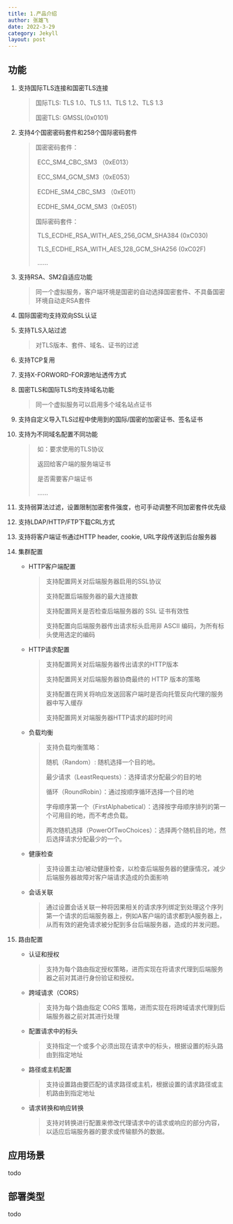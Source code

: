 ```yaml
---
title: 1.产品介绍
author: 张雄飞
date: 2022-3-29
category: Jekyll
layout: post
---
```


## 功能

1. 支持国际TLS连接和国密TLS连接

   > 国际TLS: TLS 1.0、TLS 1.1、TLS 1.2、TLS 1.3
   >
   > 国密TLS: GMSSL(0x0101)

2. 支持4个国密密码套件和258个国际密码套件

   > 国密密码套件：
   >
   > ​					ECC_SM4_CBC_SM3 （0xE013）
   >
   > ​					ECC_SM4_GCM_SM3（0xE053）
   >
   > ​					ECDHE_SM4_CBC_SM3 （0xE011）
   >
   > ​					ECDHE_SM4_GCM_SM3（0xE051）
   >
   > 国际密码套件：
   >
   > ​					TLS_ECDHE_RSA_WITH_AES_256_GCM_SHA384 (0xC030)
   >
   > ​					TLS_ECDHE_RSA_WITH_AES_128_GCM_SHA256 (0xC02F)
   >
   > ​					......

3. 支持RSA、SM2自适应功能

   > 同一个虚拟服务，客户端环境是国密的自动选择国密套件、不具备国密环境自动走RSA套件

4. 国际国密均支持双向SSL认证

5. 支持TLS入站过滤

   > 对TLS版本、套件、域名、证书的过滤

6. 支持TCP复用

7. 支持X-FORWORD-FOR源地址透传方式

8. 国密TLS和国际TLS均支持域名功能

   > 同一个虚拟服务可以启用多个域名站点证书

9. 支持自定义导入TLS过程中使用到的国际/国密的加密证书、签名证书

10. 支持为不同域名配置不同功能

    > ​	如：要求使用的TLS协议
    >
    > ​			返回给客户端的服务端证书
    >
    > ​			是否需要客户端证书
    >
    > ​			......

11. 支持弱算法过滤，设置限制加密套件强度，也可手动调整不同加密套件优先级

12. 支持LDAP/HTTP/FTP下载CRL方式

13. 支持将客户端证书通过HTTP header, cookie, URL字段传送到后台服务器

14. 集群配置

    * HTTP客户端配置

      > 支持配置网关对后端服务器启用的SSL协议
      >
      > 支持配置后端服务器的最大连接数
      >
      > 支持配置网关是否检查后端服务器的 SSL 证书有效性
      >
      > 支持配置向后端服务器传出请求标头启用非 ASCII 编码，为所有标头使用选定的编码

    * HTTP请求配置

      > 支持配置网关对后端服务器传出请求的HTTP版本
      >
      > 支持配置网关对后端服务器协商最终的 HTTP 版本的策略
      >
      > 支持配置在网关将响应发送回客户端时是否向托管反向代理的服务器中写入缓存
      >
      > 支持配置网关对端服务器HTTP请求的超时时间

    * 负载均衡

      > 支持负载均衡策略：
      >
      > 随机（Random）: 随机选择一个目的地。
      >
      > 最少请求（LeastRequests）：选择请求分配最少的目的地
      >
      > 循环（RoundRobin）：通过按顺序循环选择一个目的地
      >
      > 字母顺序第一个（FirstAlphabetical）：选择按字母顺序排列的第一个可用目的地，而不考虑负载。
      >
      > 两次随机选择（PowerOfTwoChoices）：选择两个随机目的地，然后选择请求分配最少的一个。

    * 健康检查

      > 支持设置主动/被动健康检查，以检查后端服务器的健康情况，减少后端服务器故障对客户端请求造成的负面影响

    * 会话关联

      > 通过设置会话关联一种将因果相关的请求序列绑定到处理这个序列第一个请求的后端服务器上，例如A客户端的请求都到A服务器上，从而有效的避免请求被分配到多台后端服务器，造成的并发问题。

15. 路由配置

    * 认证和授权

      > 支持为每个路由指定授权策略，进而实现在将请求代理到后端服务器之前对其进行身份验证和授权。

    * 跨域请求（CORS）

      > 支持为每个路由指定 CORS 策略，进而实现在将跨域请求代理到后端服务器之前对其进行处理

    * 配置请求中的标头

      > 支持指定一个或多个必须出现在请求中的标头，根据设置的标头路由到指定地址

    * 路径或主机配置

      > 支持设置路由要匹配的请求路径或主机，根据设置的请求路径或主机路由到指定地址

    * 请求转换和响应转换

      > 支持对转换进行配置来修改代理请求中的请求或响应的部分内容，以适应后端服务器的要求或传输额外的数据。

## 应用场景

todo

## 部署类型

todo
